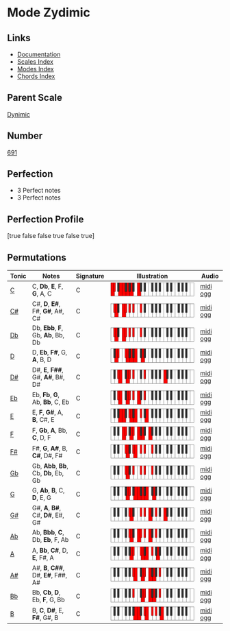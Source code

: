 # Mode Zydimic

## Links

- [Documentation](index.md)
- [Scales Index](Scales.md)
- [Modes Index](Modes.md)
- [Chords Index](Chords.md)

## Parent Scale

[Dynimic](ScaleDynimic.md)

## Number

[691](https://ianring.com/musictheory/scales/691)

## Perfection

- 3 Perfect notes
- 3 Perfect notes

## Perfection Profile

[true false false true false true]

## Permutations

| Tonic | Notes | Signature | Illustration | Audio |
|-------|-------|-----------|--------------|-------|
| [C](ModeCNaturalZydimic.md) | C, **Db**, **E**, F, **G**, A, C | C | ![CNaturalZydimic](ModeCNaturalZydimic.png) | [midi](ModeCNaturalZydimic.mid) [ogg](ModeCNaturalZydimic.ogg) |
| [C#](ModeCSharpZydimic.md) | C#, **D**, **E#**, F#, **G#**, A#, C# | C | ![CSharpZydimic](ModeCSharpZydimic.png) | [midi](ModeCSharpZydimic.mid) [ogg](ModeCSharpZydimic.ogg) |
| [Db](ModeDFlatZydimic.md) | Db, **Ebb**, **F**, Gb, **Ab**, Bb, Db | C | ![DFlatZydimic](ModeDFlatZydimic.png) | [midi](ModeDFlatZydimic.mid) [ogg](ModeDFlatZydimic.ogg) |
| [D](ModeDNaturalZydimic.md) | D, **Eb**, **F#**, G, **A**, B, D | C | ![DNaturalZydimic](ModeDNaturalZydimic.png) | [midi](ModeDNaturalZydimic.mid) [ogg](ModeDNaturalZydimic.ogg) |
| [D#](ModeDSharpZydimic.md) | D#, **E**, **F##**, G#, **A#**, B#, D# | C | ![DSharpZydimic](ModeDSharpZydimic.png) | [midi](ModeDSharpZydimic.mid) [ogg](ModeDSharpZydimic.ogg) |
| [Eb](ModeEFlatZydimic.md) | Eb, **Fb**, **G**, Ab, **Bb**, C, Eb | C | ![EFlatZydimic](ModeEFlatZydimic.png) | [midi](ModeEFlatZydimic.mid) [ogg](ModeEFlatZydimic.ogg) |
| [E](ModeENaturalZydimic.md) | E, **F**, **G#**, A, **B**, C#, E | C | ![ENaturalZydimic](ModeENaturalZydimic.png) | [midi](ModeENaturalZydimic.mid) [ogg](ModeENaturalZydimic.ogg) |
| [F](ModeFNaturalZydimic.md) | F, **Gb**, **A**, Bb, **C**, D, F | C | ![FNaturalZydimic](ModeFNaturalZydimic.png) | [midi](ModeFNaturalZydimic.mid) [ogg](ModeFNaturalZydimic.ogg) |
| [F#](ModeFSharpZydimic.md) | F#, **G**, **A#**, B, **C#**, D#, F# | C | ![FSharpZydimic](ModeFSharpZydimic.png) | [midi](ModeFSharpZydimic.mid) [ogg](ModeFSharpZydimic.ogg) |
| [Gb](ModeGFlatZydimic.md) | Gb, **Abb**, **Bb**, Cb, **Db**, Eb, Gb | C | ![GFlatZydimic](ModeGFlatZydimic.png) | [midi](ModeGFlatZydimic.mid) [ogg](ModeGFlatZydimic.ogg) |
| [G](ModeGNaturalZydimic.md) | G, **Ab**, **B**, C, **D**, E, G | C | ![GNaturalZydimic](ModeGNaturalZydimic.png) | [midi](ModeGNaturalZydimic.mid) [ogg](ModeGNaturalZydimic.ogg) |
| [G#](ModeGSharpZydimic.md) | G#, **A**, **B#**, C#, **D#**, E#, G# | C | ![GSharpZydimic](ModeGSharpZydimic.png) | [midi](ModeGSharpZydimic.mid) [ogg](ModeGSharpZydimic.ogg) |
| [Ab](ModeAFlatZydimic.md) | Ab, **Bbb**, **C**, Db, **Eb**, F, Ab | C | ![AFlatZydimic](ModeAFlatZydimic.png) | [midi](ModeAFlatZydimic.mid) [ogg](ModeAFlatZydimic.ogg) |
| [A](ModeANaturalZydimic.md) | A, **Bb**, **C#**, D, **E**, F#, A | C | ![ANaturalZydimic](ModeANaturalZydimic.png) | [midi](ModeANaturalZydimic.mid) [ogg](ModeANaturalZydimic.ogg) |
| [A#](ModeASharpZydimic.md) | A#, **B**, **C##**, D#, **E#**, F##, A# | C | ![ASharpZydimic](ModeASharpZydimic.png) | [midi](ModeASharpZydimic.mid) [ogg](ModeASharpZydimic.ogg) |
| [Bb](ModeBFlatZydimic.md) | Bb, **Cb**, **D**, Eb, **F**, G, Bb | C | ![BFlatZydimic](ModeBFlatZydimic.png) | [midi](ModeBFlatZydimic.mid) [ogg](ModeBFlatZydimic.ogg) |
| [B](ModeBNaturalZydimic.md) | B, **C**, **D#**, E, **F#**, G#, B | C | ![BNaturalZydimic](ModeBNaturalZydimic.png) | [midi](ModeBNaturalZydimic.mid) [ogg](ModeBNaturalZydimic.ogg) |
